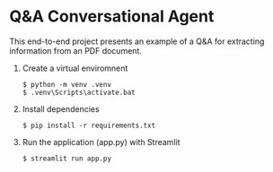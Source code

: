 # Q&A Conversational Agent

This end-to-end project presents an example of a Q&A for extracting information from an PDF document. 

1. Create a virtual enviromnent 
    ```console
    $ python -m venv .venv
    $ .venv\Scripts\activate.bat
    ```
    
2. Install dependencies 
    ```console
    $ pip install -r requirements.txt
    ```
    
3. Run the application (app.py) with Streamlit
    ```console
    $ streamlit run app.py
    ```
